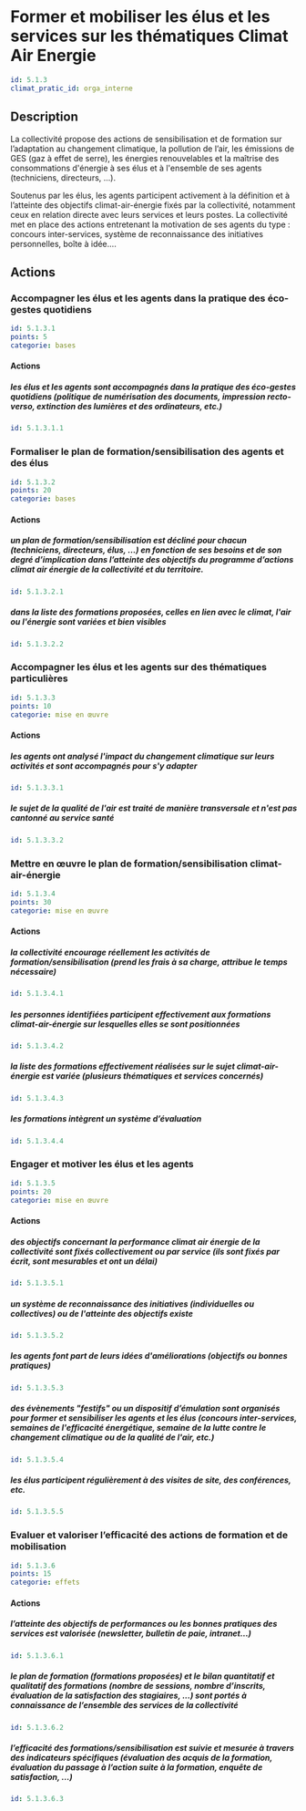 # Former et mobiliser les élus et les services sur les thématiques Climat Air Energie
```yaml
id: 5.1.3
climat_pratic_id: orga_interne
```
## Description
La collectivité propose des actions de sensibilisation et de formation sur l’adaptation au changement climatique, la pollution de l’air, les émissions de GES (gaz à effet de serre), les énergies renouvelables et la maîtrise des consommations d'énergie à ses élus et à l'ensemble de ses agents (techniciens, directeurs, …).

Soutenus par les élus, les agents participent activement à la définition et à l’atteinte des objectifs climat-air-énergie fixés par la collectivité, notamment ceux en relation directe avec leurs services et leurs postes.  La collectivité met en place des actions entretenant la motivation de ses agents du type : concours inter-services, système de reconnaissance des initiatives personnelles, boîte à idée….


## Actions
### Accompagner les élus et les agents dans la pratique des éco-gestes quotidiens
```yaml
id: 5.1.3.1
points: 5
categorie: bases
```
#### Actions
##### les élus et les agents sont accompagnés dans la pratique des éco-gestes quotidiens (politique de numérisation des documents, impression recto-verso, extinction des lumières et des ordinateurs, etc.)
```yaml
id: 5.1.3.1.1
```


### Formaliser le plan de formation/sensibilisation des agents et des élus
```yaml
id: 5.1.3.2
points: 20
categorie: bases
```
#### Actions
##### un plan de formation/sensibilisation est décliné pour chacun (techniciens, directeurs, élus, …) en fonction de ses besoins et de son degré d’implication dans l’atteinte des objectifs du programme d’actions climat air énergie de la collectivité et du territoire.
```yaml
id: 5.1.3.2.1
```

##### dans la liste des formations proposées, celles en lien avec le climat, l'air ou l'énergie sont variées et bien visibles
```yaml
id: 5.1.3.2.2
```


### Accompagner les élus et les agents sur des thématiques particulières
```yaml
id: 5.1.3.3
points: 10
categorie: mise en œuvre
```
#### Actions
##### les agents ont analysé l'impact du changement climatique sur leurs activités et sont accompagnés pour s'y adapter
```yaml
id: 5.1.3.3.1
```

##### le sujet de la qualité de l'air est traité de manière transversale et n'est pas cantonné au service santé
```yaml
id: 5.1.3.3.2
```


### Mettre en œuvre le plan de formation/sensibilisation climat-air-énergie
```yaml
id: 5.1.3.4
points: 30
categorie: mise en œuvre
```
#### Actions
##### la collectivité encourage réellement les activités de formation/sensibilisation (prend les frais à sa charge, attribue le temps nécessaire)
```yaml
id: 5.1.3.4.1
```

##### les personnes identifiées participent effectivement aux formations climat-air-énergie sur lesquelles elles se sont positionnées
```yaml
id: 5.1.3.4.2
```

##### la liste des formations effectivement réalisées sur le sujet climat-air-énergie est variée (plusieurs thématiques et services concernés)
```yaml
id: 5.1.3.4.3
```

##### les formations intègrent un système d’évaluation
```yaml
id: 5.1.3.4.4
```


### Engager et motiver les élus et les agents
```yaml
id: 5.1.3.5
points: 20
categorie: mise en œuvre
```
#### Actions
##### des objectifs concernant la performance climat air énergie de la collectivité sont fixés collectivement ou par service (ils sont fixés par écrit, sont mesurables et ont un délai)
```yaml
id: 5.1.3.5.1
```

##### un système de reconnaissance des initiatives (individuelles ou collectives) ou de l'atteinte des objectifs existe
```yaml
id: 5.1.3.5.2
```

##### les agents font part de leurs idées d'améliorations (objectifs ou bonnes pratiques)
```yaml
id: 5.1.3.5.3
```

##### des évènements "festifs" ou un dispositif d’émulation sont organisés pour former et sensibiliser les agents et les élus (concours inter-services, semaines de l'efficacité énergétique, semaine de la lutte contre le changement climatique ou de la qualité de l'air, etc.)
```yaml
id: 5.1.3.5.4
```

##### les élus participent régulièrement à des visites de site, des conférences, etc.
```yaml
id: 5.1.3.5.5
```


### Evaluer et valoriser l’efficacité des actions de formation et de mobilisation
```yaml
id: 5.1.3.6
points: 15
categorie: effets
```
#### Actions
##### l’atteinte des objectifs de performances ou les bonnes pratiques des services est valorisée (newsletter, bulletin de paie, intranet…)
```yaml
id: 5.1.3.6.1
```

##### le plan de formation (formations proposées) et le bilan quantitatif et qualitatif des formations (nombre de sessions, nombre d’inscrits, évaluation de la satisfaction des stagiaires, ...) sont portés à connaissance de l’ensemble des services de la collectivité
```yaml
id: 5.1.3.6.2
```

##### l’efficacité des formations/sensibilisation est suivie et mesurée à travers des indicateurs spécifiques (évaluation des acquis de la formation, évaluation du passage à l’action suite à la formation, enquête de satisfaction, …)
```yaml
id: 5.1.3.6.3
```


